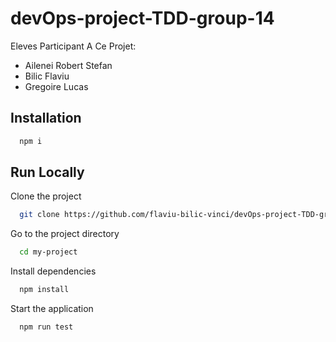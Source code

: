 # devOps-project-TDD-group-14
Eleves Participant A Ce Projet:
- Ailenei Robert Stefan
- Bilic Flaviu
- Gregoire Lucas

## Installation

```bash
  npm i
```

## Run Locally

Clone the project

```bash
  git clone https://github.com/flaviu-bilic-vinci/devOps-project-TDD-group-14.git
```

Go to the project directory

```bash
  cd my-project
```

Install dependencies

```bash
  npm install
```

Start the application

```bash
  npm run test
```